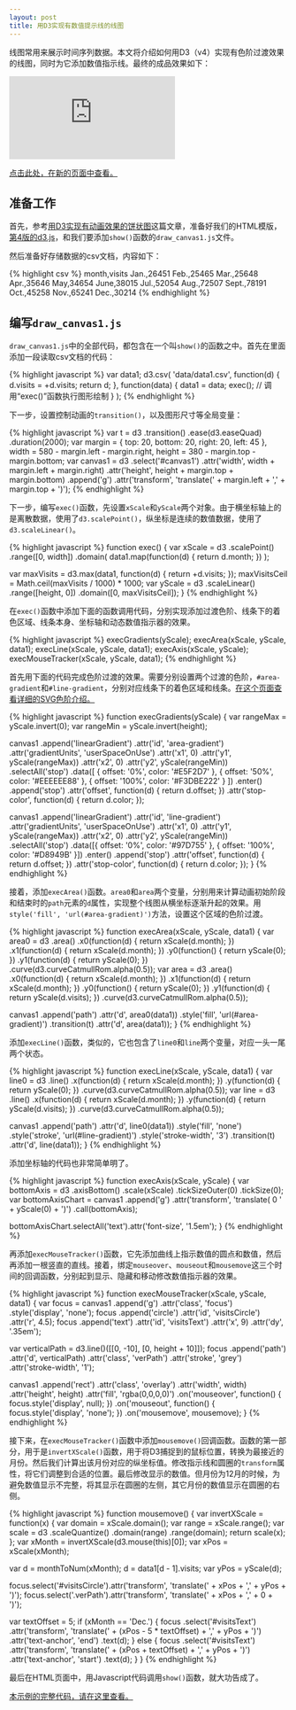 ```yaml
---
layout: post
title: 用D3实现有数值提示线的线图
---
```


线图常用来展示时间序列数据。本文将介绍如何用D3（v4）实现有色阶过渡效果的线图，同时为它添加数值指示线。最终的成品效果如下：

<iframe src="https://scanthonie.github.io/d3-data-visualization-snippets/a002/viz.html" frameborder="0" allowfullscreen></iframe>

<a href="https://scanthonie.github.io/d3-data-visualization-snippets/a002/index.html" target="_blank">点击此处，在新的页面中查看。</a>

## 准备工作

首先，参考[用D3实现有动画效果的饼状图](https://scanthonie.github.io/Animated-Pie-Chart/)这篇文章，准备好我们的HTML模版，[第4版的d3.js](https://cdnjs.com/libraries/d3)，和我们要添加`show()`函数的`draw_canvas1.js`文件。

然后准备好存储数据的csv文档，内容如下：

{% highlight csv %}
month,visits
Jan.,26451
Feb.,25465
Mar.,25648
Apr.,35646
May,34654
June,38015
Jul.,52054
Aug.,72507
Sept.,78191
Oct.,45258
Nov.,65241
Dec.,30214
{% endhighlight %}

## 编写`draw_canvas1.js`

`draw_canvas1.js`中的全部代码，都包含在一个叫`show()`的函数之中。首先在里面添加一段读取csv文档的代码：

{% highlight javascript %}
var data1;
d3.csv(
  'data/data1.csv',
  function(d) {
    d.visits = +d.visits;
    return d;
  },
  function(data) {
    data1 = data;
    exec(); // 调用“exec()”函数执行图形绘制
  }
);
{% endhighlight %}

下一步，设置控制动画的`transition()`，以及图形尺寸等全局变量：

{% highlight javascript %}
var t = d3
  .transition()
  .ease(d3.easeQuad)
  .duration(2000);
var margin = { top: 20, bottom: 20, right: 20, left: 45 },
  width = 580 - margin.left - margin.right,
  height = 380 - margin.top - margin.bottom;
var canvas1 = d3
  .select('#canvas1')
  .attr('width', width + margin.left + margin.right)
  .attr('height', height + margin.top + margin.bottom)
  .append('g')
  .attr('transform', 'translate(' + margin.left + ',' + margin.top + ')');
{% endhighlight %}

下一步，编写`exec()`函数，先设置`xScale`和`yScale`两个对象。由于横坐标轴上的是离散数据，使用了`d3.scalePoint()`，纵坐标是连续的数值数据，使用了`d3.scaleLinear()`。

{% highlight javascript %}
function exec() {
  var xScale = d3
    .scalePoint()
    .range([0, width])
    .domain(
      data1.map(function(d) {
        return d.month;
      })
    );

  var maxVisits = d3.max(data1, function(d) {
    return +d.visits;
  });
  maxVisitsCeil = Math.ceil(maxVisits / 1000) * 1000;
  var yScale = d3
    .scaleLinear()
    .range([height, 0])
    .domain([0, maxVisitsCeil]);
}
{% endhighlight %}

在`exec()`函数中添加下面的函数调用代码，分别实现添加过渡色阶、线条下的着色区域、线条本身、坐标轴和动态数值指示器的效果。

{% highlight javascript %}
execGradients(yScale);
execArea(xScale, yScale, data1);
execLine(xScale, yScale, data1);
execAxis(xScale, yScale);
execMouseTracker(xScale, yScale, data1);
{% endhighlight %}

首先用下面的代码完成色阶过渡的效果。需要分别设置两个过渡的色阶，`#area-gradient`和`#line-gradient`，分别对应线条下的着色区域和线条。[在这个页面查看详细的SVG色阶介绍。](https://developer.mozilla.org/en-US/docs/Web/SVG/Tutorial/Gradients)

{% highlight javascript %}
function execGradients(yScale) {
  var rangeMax = yScale.invert(0);
  var rangeMin = yScale.invert(height);

  canvas1
    .append('linearGradient')
    .attr('id', 'area-gradient')
    .attr('gradientUnits', 'userSpaceOnUse')
    .attr('x1', 0)
    .attr('y1', yScale(rangeMax))
    .attr('x2', 0)
    .attr('y2', yScale(rangeMin))
    .selectAll('stop')
    .data([
      { offset: '0%', color: '#E5F2D7' },
      { offset: '50%', color: '#EEEEEE88' },
      { offset: '100%', color: '#F3DBE222' }
    ])
    .enter()
    .append('stop')
    .attr('offset', function(d) {
      return d.offset;
    })
    .attr('stop-color', function(d) {
      return d.color;
    });

  canvas1
    .append('linearGradient')
    .attr('id', 'line-gradient')
    .attr('gradientUnits', 'userSpaceOnUse')
    .attr('x1', 0)
    .attr('y1', yScale(rangeMax))
    .attr('x2', 0)
    .attr('y2', yScale(rangeMin))
    .selectAll('stop')
    .data([{ offset: '0%', color: '#97D755' }, { offset: '100%', color: '#D8949B' }])
    .enter()
    .append('stop')
    .attr('offset', function(d) {
      return d.offset;
    })
    .attr('stop-color', function(d) {
      return d.color;
    });
}
{% endhighlight %}

接着，添加`execArea()`函数。`area0`和`area`两个变量，分别用来计算动画初始阶段和结束时的`path`元素的`d`属性，实现整个线图从横坐标逐渐升起的效果。用`style('fill', 'url(#area-gradient)')`方法，设置这个区域的色阶过渡。

{% highlight javascript %}
function execArea(xScale, yScale, data1) {
  var area0 = d3
    .area()
    .x0(function(d) {
      return xScale(d.month);
    })
    .x1(function(d) {
      return xScale(d.month);
    })
    .y0(function() {
      return yScale(0);
    })
    .y1(function(d) {
      return yScale(0);
    })
    .curve(d3.curveCatmullRom.alpha(0.5));
  var area = d3
    .area()
    .x0(function(d) {
      return xScale(d.month);
    })
    .x1(function(d) {
      return xScale(d.month);
    })
    .y0(function() {
      return yScale(0);
    })
    .y1(function(d) {
      return yScale(d.visits);
    })
    .curve(d3.curveCatmullRom.alpha(0.5));

  canvas1
    .append('path')
    .attr('d', area0(data1))
    .style('fill', 'url(#area-gradient)')
    .transition(t)
    .attr('d', area(data1));
}
{% endhighlight %}

添加`execLine()`函数，类似的，它也包含了`line0`和`line`两个变量，对应一头一尾两个状态。

{% highlight javascript %}
function execLine(xScale, yScale, data1) {
  var line0 = d3
    .line()
    .x(function(d) {
      return xScale(d.month);
    })
    .y(function(d) {
      return yScale(0);
    })
    .curve(d3.curveCatmullRom.alpha(0.5));
  var line = d3
    .line()
    .x(function(d) {
      return xScale(d.month);
    })
    .y(function(d) {
      return yScale(d.visits);
    })
    .curve(d3.curveCatmullRom.alpha(0.5));

  canvas1
    .append('path')
    .attr('d', line0(data1))
    .style('fill', 'none')
    .style('stroke', 'url(#line-gradient)')
    .style('stroke-width', '3')
    .transition(t)
    .attr('d', line(data1));
}
{% endhighlight %}

添加坐标轴的代码也非常简单明了。

{% highlight javascript %}
function execAxis(xScale, yScale) {
  var bottomAxis = d3
    .axisBottom()
    .scale(xScale)
    .tickSizeOuter(0)
    .tickSize(0);
  var bottomAxisChart = canvas1
    .append('g')
    .attr('transform', 'translate( 0 ' + yScale(0) + ')')
    .call(bottomAxis);

  bottomAxisChart.selectAll('text').attr('font-size', '1.5em');
}
{% endhighlight %}

再添加`execMouseTracker()`函数，它先添加曲线上指示数值的圆点和数值，然后再添加一根竖直的直线。接着，绑定`mouseover`、`mouseout`和`mousemove`这三个时间的回调函数，分别起到显示、隐藏和移动修改数值指示器的效果。

{% highlight javascript %}
function execMouseTracker(xScale, yScale, data1) {
  var focus = canvas1
    .append('g')
    .attr('class', 'focus')
    .style('display', 'none');
  focus
    .append('circle')
    .attr('id', 'visitsCircle')
    .attr('r', 4.5);
  focus
    .append('text')
    .attr('id', 'visitsText')
    .attr('x', 9)
    .attr('dy', '.35em');

  var verticalPath = d3.line()([[0, -10], [0, height + 10]]);
  focus
    .append('path')
    .attr('d', verticalPath)
    .attr('class', 'verPath')
    .attr('stroke', 'grey')
    .attr('stroke-width', '1');

  canvas1
    .append('rect')
    .attr('class', 'overlay')
    .attr('width', width)
    .attr('height', height)
    .attr('fill', 'rgba(0,0,0,0)')
    .on('mouseover', function() {
      focus.style('display', null);
    })
    .on('mouseout', function() {
      focus.style('display', 'none');
    })
    .on('mousemove', mousemove);
}
{% endhighlight %}

接下来，在`execMouseTracker()`函数中添加`mousemove()`回调函数。函数的第一部分，用于是`invertXScale()`函数，用于将D3捕捉到的鼠标位置，转换为最接近的月份。然后我们计算出该月份对应的纵坐标值。修改指示线和圆圈的`transform`属性，将它们调整到合适的位置。最后修改显示的数值。但月份为12月的时候，为避免数值显示不完整，将其显示在圆圈的左侧，其它月份的数值显示在圆圈的右侧。

{% highlight javascript %}
function mousemove() {
  var invertXScale = function(x) {
    var domain = xScale.domain();
    var range = xScale.range();
    var scale = d3
      .scaleQuantize()
      .domain(range)
      .range(domain);
    return scale(x);
  };
  var xMonth = invertXScale(d3.mouse(this)[0]);
  var xPos = xScale(xMonth);

  var d = monthToNum(xMonth);
  d = data1[d - 1].visits;
  var yPos = yScale(d);

  focus.select('#visitsCircle').attr('transform', 'translate(' + xPos + ',' + yPos + ')');
  focus.select('.verPath').attr('transform', 'translate(' + xPos + ',' + 0 + ')');

  var textOffset = 5;
  if (xMonth == 'Dec.') {
    focus
      .select('#visitsText')
      .attr('transform', 'translate(' + (xPos - 5 * textOffset) + ',' + yPos + ')')
      .attr('text-anchor', 'end')
      .text(d);
  } else {
    focus
      .select('#visitsText')
      .attr('transform', 'translate(' + (xPos + textOffset) + ',' + yPos + ')')
      .attr('text-anchor', 'start')
      .text(d);
  }
}
{% endhighlight %}

最后在HTML页面中，用Javascript代码调用`show()`函数，就大功告成了。

[本示例的完整代码，请在这里查看。](https://github.com/scanthonie/d3-data-visualization-snippets/tree/master/a002)
